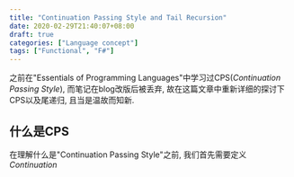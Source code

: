 ```yaml
---
title: "Continuation Passing Style and Tail Recursion"
date: 2020-02-29T21:40:07+08:00
draft: true
categories: ["Language concept"]
tags: ["Functional", "F#"]
---
```


之前在"Essentials of Programming Languages"中学习过CPS(*Continuation Passing Style*), 而笔记在blog改版后被丢弃, 故在这篇文章中重新详细的探讨下CPS以及尾递归, 且当是温故而知新.

## 什么是CPS

在理解什么是"Continuation Passing Style"之前, 我们首先需要定义*Continuation*